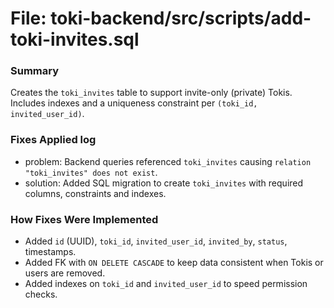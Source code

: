 # File: toki-backend/src/scripts/add-toki-invites.sql

### Summary
Creates the `toki_invites` table to support invite-only (private) Tokis. Includes indexes and a uniqueness constraint per `(toki_id, invited_user_id)`.

### Fixes Applied log
- problem: Backend queries referenced `toki_invites` causing `relation "toki_invites" does not exist`.
- solution: Added SQL migration to create `toki_invites` with required columns, constraints and indexes.

### How Fixes Were Implemented
- Added `id` (UUID), `toki_id`, `invited_user_id`, `invited_by`, `status`, timestamps.
- Added FK with `ON DELETE CASCADE` to keep data consistent when Tokis or users are removed.
- Added indexes on `toki_id` and `invited_user_id` to speed permission checks.

